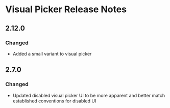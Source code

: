<!-- Release notes authoring guidelines: http://keepachangelog.com/ -->

# Visual Picker Release Notes

<!-- ## [Unreleased] -->

## 2.12.0

### Changed

- Added a small variant to visual picker

## 2.7.0

### Changed

- Updated disabled visual picker UI to be more apparent and better match established conventions for disabled UI
